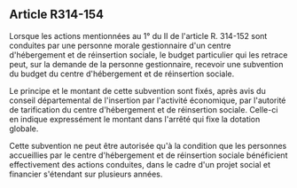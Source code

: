 ## Article R314-154


Lorsque les actions mentionnées au 1° du II de l'article R. 314-152 sont conduites par une personne morale
gestionnaire d'un centre d'hébergement et de réinsertion sociale, le budget particulier qui les retrace peut, sur
la demande de la personne gestionnaire, recevoir une subvention du budget du centre d'hébergement et de
réinsertion sociale.

Le principe et le montant de cette subvention sont fixés, après avis du conseil départemental de l'insertion par
l'activité économique, par l'autorité de tarification du centre d'hébergement et de réinsertion sociale. Celle-ci
en indique expressément le montant dans l'arrêté qui fixe la dotation globale.

Cette subvention ne peut être autorisée qu'à la condition que les personnes accueillies par le centre
d'hébergement et de réinsertion sociale bénéficient effectivement des actions conduites, dans le cadre d'un
projet social et financier s'étendant sur plusieurs années.

